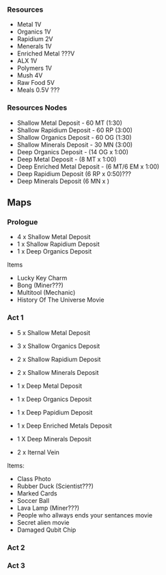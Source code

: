 ### Resources
- Metal           1V
- Organics        1V
- Rapidium        2V
- Menerals        1V
- Enriched Metal  ???V
- ALX             1V
- Polymers        1V
- Mush            4V
- Raw Food        5V
- Meals           0.5V ???

### Resources Nodes
- Shallow Metal Deposit - 60 MT  (1:30)
- Shallow Rapidium Deposit - 60 RP (3:00)
- Shallow Organics Deposit - 60 OG (1:30)
- Shallow Minerals Deposit - 30 MN (3:00)
- Deep Organics Deposit - (14 OG x 1:00)
- Deep Metal Deposit - (8 MT x 1:00)
- Deep Enriched Metal Deposit - (6 MT/6 EM x 1:00)
- Deep Rapidium Deposit (6 RP x 0:50)???
- Deep Minerals Deposit (6 MN x )

## Maps
### Prologue
- 4 x Shallow Metal Deposit
- 1 x Shallow Rapidium Deposit
- 1 x Deep Organics Deposit

Items
- Lucky Key Charm
- Bong (Miner???)
- Multitool (Mechanic)
- History Of The Universe Movie

### Act 1
- 5 x Shallow Metal Deposit
- 3 x Shallow Organics Deposit
- 2 x Shallow Rapidium Deposit
- 2 x Shallow Minerals Deposit
- 1 x Deep Metal Deposit
- 1 x Deep Organics Deposit
- 1 x Deep Papidium Deposit
- 1 x Deep Enriched Metals Deposit
- 1 X Deep Minerals Deposit

- 2 x Iternal Vein

Items:
-  Class Photo
-  Rubber Duck (Scientist???)
-  Marked Cards
-  Soccer Ball
-  Lava Lamp (Miner???)
-  People who allways ends your sentances movie
-  Secret alien movie
-  Damaged Qubit Chip

### Act 2

### Act 3
